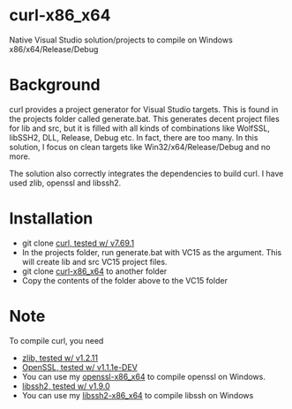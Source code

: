 # curl-x86_x64
Native Visual Studio solution/projects to compile on Windows x86/x64/Release/Debug

# Background #
curl provides a project generator for Visual Studio targets. This is
found in the projects folder called generate.bat. This generates
decent project files for lib and src, but it is filled with all kinds
of combinations like WolfSSL, libSSH2, DLL, Release, Debug etc. In
fact, there are too many. In this solution, I focus on clean targets
like Win32/x64/Release/Debug and no more.

The solution also correctly integrates the dependencies to build
curl. I have used zlib, openssl and libssh2.

# Installation #

  * git clone [curl, tested w/ v7.69.1](https://github.com/curl/curl.git)
  * In the projects folder, run generate.bat with VC15 as the
    argument. This will create lib and src VC15 project files.
  * git clone [curl-x86_x64](https://github.com/sridharb1/curl-x86_x64.git)
    to another folder
  * Copy the contents of the folder above to the VC15 folder

# Note #

To compile curl, you need 

  * [zlib, tested w/ v1.2.11](https://github.com/madler/zlib)
  * [OpenSSL, tested w/ v1.1.1e-DEV](https://github.com/openssl/openssl)
  * You can use my [openssl-x86_x64](https://github.com/sridharb1/openssl-x86_x64) to compile openssl on Windows.
  * [libssh2, tested w/ v1.9.0](https://github.com/libssh2/libssh2.git)
  * You can use my [libssh2-x86_x64](https://github.com/sridharb1/libssh2-x86_x64.git) to compile libssh on Windows
